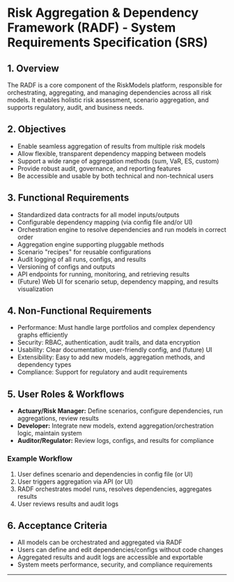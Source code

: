 # Risk Aggregation & Dependency Framework (RADF) - System Requirements Specification (SRS)

## 1. Overview
The RADF is a core component of the RiskModels platform, responsible for orchestrating, aggregating, and managing dependencies across all risk models. It enables holistic risk assessment, scenario aggregation, and supports regulatory, audit, and business needs.

## 2. Objectives
- Enable seamless aggregation of results from multiple risk models
- Allow flexible, transparent dependency mapping between models
- Support a wide range of aggregation methods (sum, VaR, ES, custom)
- Provide robust audit, governance, and reporting features
- Be accessible and usable by both technical and non-technical users

## 3. Functional Requirements
- Standardized data contracts for all model inputs/outputs
- Configurable dependency mapping (via config file and/or UI)
- Orchestration engine to resolve dependencies and run models in correct order
- Aggregation engine supporting pluggable methods
- Scenario "recipes" for reusable configurations
- Audit logging of all runs, configs, and results
- Versioning of configs and outputs
- API endpoints for running, monitoring, and retrieving results
- (Future) Web UI for scenario setup, dependency mapping, and results visualization

## 4. Non-Functional Requirements
- Performance: Must handle large portfolios and complex dependency graphs efficiently
- Security: RBAC, authentication, audit trails, and data encryption
- Usability: Clear documentation, user-friendly config, and (future) UI
- Extensibility: Easy to add new models, aggregation methods, and dependency types
- Compliance: Support for regulatory and audit requirements

## 5. User Roles & Workflows
- **Actuary/Risk Manager:** Define scenarios, configure dependencies, run aggregations, review results
- **Developer:** Integrate new models, extend aggregation/orchestration logic, maintain system
- **Auditor/Regulator:** Review logs, configs, and results for compliance

### Example Workflow
1. User defines scenario and dependencies in config file (or UI)
2. User triggers aggregation via API (or UI)
3. RADF orchestrates model runs, resolves dependencies, aggregates results
4. User reviews results and audit logs

## 6. Acceptance Criteria
- All models can be orchestrated and aggregated via RADF
- Users can define and edit dependencies/configs without code changes
- Aggregated results and audit logs are accessible and exportable
- System meets performance, security, and compliance requirements

---
